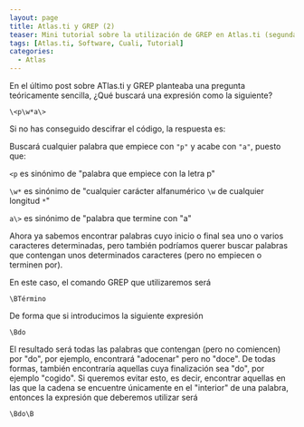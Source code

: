 ```yaml
---
layout: page
title: Atlas.ti y GREP (2)
teaser: Mini tutorial sobre la utilización de GREP en Atlas.ti (segunda parte)
tags: [Atlas.ti, Software, Cuali, Tutorial]
categories:
  - Atlas
---
```

En el último post sobre ATlas.ti y GREP planteaba una pregunta teóricamente sencilla, ¿Qué buscará una expresión como la siguiente?

`\<p\w*a\>`

Si no has conseguido descifrar el código, la respuesta es:

Buscará cualquier palabra que empiece con `"p"` y acabe con `"a"`, puesto que:

`<p` es sinónimo de "palabra que empiece con la letra p"

`\w*` es sinónimo de "cualquier carácter alfanumérico `\w` de cualquier longitud `*`"

`a\>` es sinónimo de "palabra que termine con "a"

Ahora ya sabemos encontrar palabras cuyo inicio o final sea uno o varios caracteres determinadas, pero también podríamos querer buscar palabras que contengan unos determinados caracteres (pero no empiecen o terminen por).

En este caso, el comando GREP que utilizaremos será

`\BTérmino`

De forma que si introducimos la siguiente expresión

`\Bdo`

El resultado será todas las palabras que contengan (pero no comiencen) por "do", por ejemplo, encontrará "adocenar" pero no "doce". De todas formas, también encontraría aquellas cuya finalización sea "do", por ejemplo "cogido". Si queremos evitar esto, es decir, encontrar aquellas en las que la cadena se encuentre únicamente en el "interior" de una palabra, entonces la expresión que deberemos utilizar será

`\Bdo\B`
